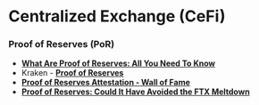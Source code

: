# Centralized Exchange (CeFi)

### Proof of Reserves (PoR)
- [**What Are Proof of Reserves: All You Need To Know**](https://chain.link/education-hub/proof-of-reserves)
- Kraken - [**Proof of Reserves**](https://www.kraken.com/proof-of-reserves)
- [**Proof of Reserves Attestation - Wall of Fame**](https://niccarter.info/proof-of-reserves/)
- [**Proof of Reserves: Could It Have Avoided the FTX Meltdown**](https://www.investopedia.com/proof-of-reserves-6830204)
